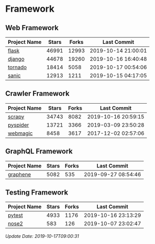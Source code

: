# Framework

## Web Framework

| Project Name | Stars | Forks | Last Commit |
| ------------ | ----- | ----- | ----------- |
| [flask](https://github.com/pallets/flask) | 46991 | 12993 | 2019-10-14 21:00:01 |
| [django](https://github.com/django/django) | 44678 | 19260 | 2019-10-16 16:40:48 |
| [tornado](https://github.com/tornadoweb/tornado) | 18414 | 5058 | 2019-10-17 00:54:06 |
| [sanic](https://github.com/huge-success/sanic) | 12913 | 1211 | 2019-10-15 04:17:05 |

## Crawler Framework

| Project Name | Stars | Forks | Last Commit |
| ------------ | ----- | ----- | ----------- |
| [scrapy](https://github.com/scrapy/scrapy) | 34743 | 8082 | 2019-10-16 20:59:15 |
| [pyspider](https://github.com/binux/pyspider) | 13721 | 3366 | 2019-03-09 23:50:28 |
| [webmagic](https://github.com/code4craft/webmagic) | 8458 | 3617 | 2017-12-02 02:57:06 |

## GraphQL Framework

| Project Name | Stars | Forks | Last Commit |
| ------------ | ----- | ----- | ----------- |
| [graphene](https://github.com/graphql-python/graphene) | 5082 | 535 | 2019-09-27 08:54:46 |

## Testing Framework

| Project Name | Stars | Forks | Last Commit |
| ------------ | ----- | ----- | ----------- |
| [pytest](https://github.com/pytest-dev/pytest) | 4933 | 1176 | 2019-10-16 23:13:29 |
| [nose2](https://github.com/nose-devs/nose2) | 583 | 126 | 2019-10-07 23:02:47 |

*Update Date: 2019-10-17T09:00:31*